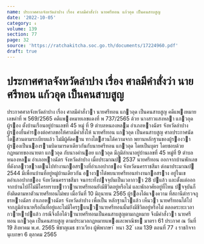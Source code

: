 ```yaml
---
name: ประกาศศาลจังหวัดลำปาง เรื่อง ศาลมีคำสั่งว่า นายศรีทอน แก้วอุด เป็นคนสาบสูญ
date: '2022-10-05'
category: ง
volume: 139
section: 77
page: 32
source: 'https://ratchakitcha.soc.go.th/documents/17224960.pdf'
draft: true
---
```


# ประกาศศาลจังหวัดลำปาง เรื่อง ศาลมีคำสั่งว่า นายศรีทอน แก้วอุด เป็นคนสาบสูญ

ประกาศศาลจังหวัดลําปาง เรื่อง ศาลมีคําสั่งวา นายศรีทอน แกวอุด เป็นคนสาบสูญ คดีแพงหมายเลขดําที่ พ 569/2565 คดีแพงหมายเลขแดงที่ พ 737/2565 ด้วย นางสาวแสงหลา แกวอุด ผู้รอง ตั้งบ้านเรือนอยู่บ้านเลขที่ 45 หมู่ ที่ 9 ตําบลหนองหลม อําเภอหางฉัตร จังหวัดลําปาง ผู้รองยื่นคํารองต่อศาลขอให้ศาลมีคําสั่งให้ นายศรีทอน แกวอุด เป็นคนสาบสูญ ศาลประกาศนัดไตสวนตามระเบียบแล้ว ไม่มีผู้คัดคาน ทางไตสวนได้ความจาก พยานหลักฐานของผู้รองวา ผู้รองเป็นนองรวมบิดามารดาเดียวกันกับนายศรีทอน แกวอุด โดยเป็นบุตร โดยชอบด้วยกฎหมายของนายตา แกวอุด กับนางคํานอย แกวอุด มีภูมิลําเนาอยู่บ้านเลขที่ 45 หมู่ที่ 9 ตําบลหนองหลม อําเภอหางฉัตร จังหวัดลําปาง เมื่อประมาณป 2537 นายศรีทอน ออกจากบ้านพักเลขที่ดังกลาวขางตนไปทํางานกอสรางที่อําเภอปากชอง จังหวัดนครราชสีมา ต่อมาประมาณป 2544 มีเพื่อนบ้านที่อยู่หมู่บ้านเดียวกัน อางวาได้พบนายศรีทอนทํางานกอสราง อยู่ในเขตอําเภอปากชอง จังหวัดนครราชสีมา จนกระทั่งปจจุบันเป็นเวลากวา 28 ปแล้ว และตั้งแต่ออกจากบ้านไปก็ไม่มีใครทราบขาววานายศรีทอนยังมีชีวิตอยู่หรือไม่ และพักอาศัยอยู่ที่ไหน ปจจุบันก็ยังติดตามหาตัวนายศรีทอนไม่พบ เมื่อวันที่ 10 มิถุนายน 2565 ผู้รองได้แจงความ ที่สถานีตํารวจภูธรหางฉัตร อําเภอหางฉัตร จังหวัดลําปาง เพื่อเป็น หลักฐานไวแล้ว เห็นวา นายศรีทอนได้ไปจากภูมิลําเนาหรือถิ่นที่อยู่และไม่มีใครรูแนวานายศรีทอนนั้นยังมีชีวิตอยู่หรือไม่ ตลอดระยะเวลากวาหาปแล้ว กรณีจึงถือได้วานายศรีทอนเป็นคนสาบสูญตามกฎหมาย จึงมีคําสั่งวา นายศรีทอน แกวอุด เป็นคนสาบสูญ ตามประมวลกฎหมายแพงและพาณิชย มาตรา 61 ประกาศ ณ วันที่ 19 สิงหาคม พ.ศ. 2565 พิชาญเมธ ชาวเวียง ผู้พิพากษา ้ หนา 32 ่ เลม 139 ตอนที่ 77 ง ราชกิจจานุเบกษา 6 ตุลาคม 2565
